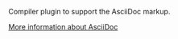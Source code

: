Compiler plugin to support the AsciiDoc markup.

[More information about AsciiDoc](http://www.methods.co.nz/asciidoc/)



